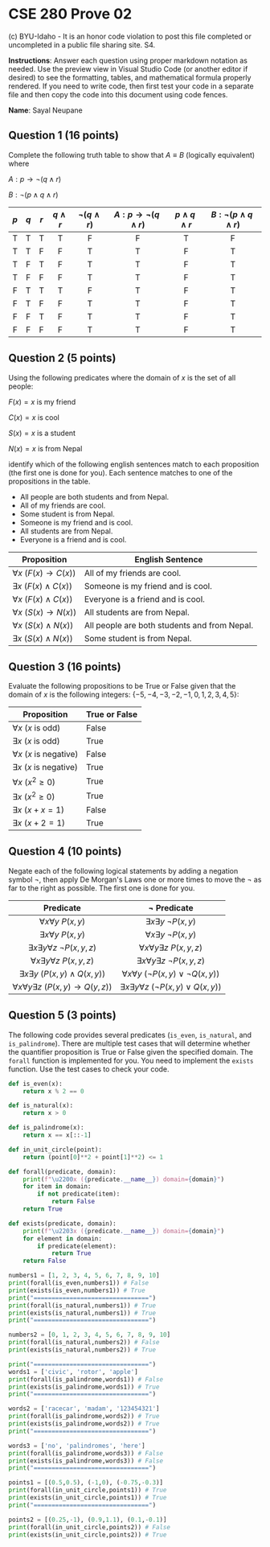 # CSE 280 Prove 02

(c) BYU-Idaho - It is an honor code violation to post this
file completed or uncompleted in a public file sharing site. S4.

**Instructions**: Answer each question using proper markdown notation as needed.  Use the preview view in Visual Studio Code (or another editor if desired) to see the formatting, tables, and mathematical formula properly rendered.  If you need to write code, then first test your code in a separate file and then copy the code into this document using code fences. 

**Name**: Sayal Neupane

## Question 1 (16 points)

Complete the following truth table to show that $A \equiv B$ (logically equivalent) where

$A : p \to \neg (q \land r)$

$B : \neg (p \land q \land r)$

|$p$|$q$|$r$|$q \land r$|$\neg (q \land r)$|$A: p \to \neg (q \land r)$|$p \land q \land r$|$B: \neg (p \land q \land r)$|
|:-:|:-:|:-:|:-:|:-:|:-:|:-:|:-:|
|T|T|T|T|F|F|T|F|
|T|T|F|F|T|T|F|T|
|T|F|T|F|T|T|F|T|
|T|F|F|F|T|T|F|T|
|F|T|T|T|F|T|F|T|
|F|T|F|F|T|T|F|T|
|F|F|T|F|T|T|F|T|
|F|F|F|F|T|T|F|T|

## Question 2 (5 points)

Using the following predicates where the domain of $x$ is the set of all people:

$F(x) = x \text{ is my friend}$

$C(x) = x \text{ is cool}$

$S(x) = x \text{ is a student}$

$N(x) = x \text{ is from Nepal}$

identify which of the following english sentences match to each proposition (the first one is done for you).  Each sentence matches to one of the propositions in the table.

* All people are both students and from Nepal.
* All of my friends are cool.
* Some student is from Nepal.
* Someone is my friend and is cool.
* All students are from Nepal.
* Everyone is a friend and is cool.

|Proposition|English Sentence|
|-|-|
|$\forall x \ (F(x) \to C(x))$|All of my friends are cool.|
|$\exists x \ (F(x) \land C(x))$|Someone is my friend and is cool.|
|$\forall x \ (F(x) \land C(x))$|Everyone is a friend and is cool.|
|$\forall x \ (S(x) \to N(x))$|All students are from Nepal.|
|$\forall x \ (S(x) \land N(x))$|All people are both students and from Nepal.|
|$\exists x \ (S(x) \land N(x))$|Some student is from Nepal.|

## Question 3 (16 points)

Evaluate the following propositions to be True or False given that the domain of $x$ is the following integers: $\lbrace -5, -4, -3, -2, -1, 0, 1, 2, 3, 4, 5 \rbrace$:

|Proposition|True or False|
|-|-|
|$\forall x \ (x \text{ is odd})$|False|
|$\exists x \ (x \text{ is odd})$|True|
|$\forall x \ (x \text{ is negative})$|False|
|$\exists x \ (x \text{ is negative})$|True|
|$\forall x \ (x^2 \ge 0)$|True|
|$\exists x \ (x^2 \ge 0)$|True|
|$\exists x \ (x + x = 1)$|False|
|$\exists x \ (x + 2 = 1)$|True|

## Question 4 (10 points)

Negate each of the following logical statements by adding a negation symbol $\neg$, then apply De Morgan's Laws one or more times to move the $\neg$ as far to the right as possible. The first one is done for you.

|Predicate|$\neg$ Predicate|
|:-:|:-:|
|$\forall x \forall y \ P(x,y)$|$\exists x \exists y \ \neg P(x,y)$|
|$\exists x \forall y \ P(x,y)$|$\forall x \exists y \ \neg P(x,y)$|
|$\exists x \exists y \forall z \ \neg P(x,y,z)$|$\forall x \forall y \exists z \ P(x,y,z)$|
|$\forall x \exists y \forall z \ P(x,y,z)$|$\exists x \forall y \exists z \ \neg P(x,y,z)$|
|$\exists x \exists y \ (P(x,y) \land Q(x,y))$|$\forall x \forall y \ (\neg P(x,y) \lor \neg Q(x,y))$|
|$\forall x \forall y \exists z \ (P(x,y) \to Q(y,z))$|$\exists x \exists y \forall z \ (\neg P(x,y) \lor Q(x,y))$|


## Question 5 (3 points)

The following code provides several predicates (`is_even`, `is_natural`, and `is_palindrome`).  There are multiple test cases that will determine whether the quantifier proposition is True or False given the specified domain.  The `forall` function is implemented for you.  You need to implement the `exists` function.  Use the test cases to check your code.

```python
def is_even(x):
    return x % 2 == 0

def is_natural(x):
    return x > 0

def is_palindrome(x):
    return x == x[::-1]

def in_unit_circle(point):
    return (point[0]**2 + point[1]**2) <= 1

def forall(predicate, domain):
    print(f"\u2200x ({predicate.__name__}) domain={domain}")
    for item in domain:
        if not predicate(item):
            return False
    return True

def exists(predicate, domain):
    print(f"\u2203x ({predicate.__name__}) domain={domain}")
    for element in domain:
        if predicate(element):
            return True
    return False

numbers1 = [1, 2, 3, 4, 5, 6, 7, 8, 9, 10]
print(forall(is_even,numbers1)) # False
print(exists(is_even,numbers1)) # True
print("================================")
print(forall(is_natural,numbers1)) # True
print(exists(is_natural,numbers1)) # True
print("================================")

numbers2 = [0, 1, 2, 3, 4, 5, 6, 7, 8, 9, 10]
print(forall(is_natural,numbers2)) # False
print(exists(is_natural,numbers2)) # True

print("================================")
words1 = ['civic', 'rotor', 'apple']
print(forall(is_palindrome,words1)) # False
print(exists(is_palindrome,words1)) # True
print("================================")

words2 = ['racecar', 'madam', '123454321']
print(forall(is_palindrome,words2)) # True
print(exists(is_palindrome,words2)) # True
print("================================")

words3 = ['no', 'palindromes', 'here']
print(forall(is_palindrome,words3)) # False
print(exists(is_palindrome,words3)) # False
print("================================")

points1 = [(0.5,0.5), (-1,0), (-0.75,-0.3)]
print(forall(in_unit_circle,points1)) # True
print(exists(in_unit_circle,points1)) # True
print("================================")

points2 = [(0.25,-1), (0.9,1.1), (0.1,-0.1)]
print(forall(in_unit_circle,points2)) # False
print(exists(in_unit_circle,points2)) # True
```